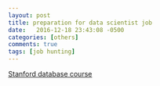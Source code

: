 ```yaml
---
layout: post
title: preparation for data scientist job 
date:   2016-12-18 23:43:08 -0500
categories: [others]
comments: true
tags: [job hunting]
---
```




[Stanford database course](https://lagunita.stanford.edu/courses/DB/2014/SelfPaced/about)
